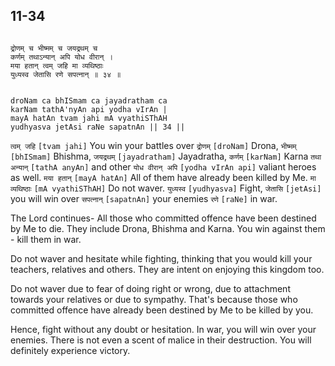 ## 11-34


```shloka-sa

द्रोणम् च भीष्मम् च जयद्रथम् च
कर्णम् तथाऽन्यान् अपि योध वीरान् ।
मया हतान् त्वम् जहि मा व्यथिष्ठाः
युध्यस्व जेतासि रणे सपत्नान् ॥ ३४ ॥

```
```shloka-sa-hk

droNam ca bhISmam ca jayadratham ca
karNam tathA'nyAn api yodha vIrAn |
mayA hatAn tvam jahi mA vyathiSThAH
yudhyasva jetAsi raNe sapatnAn || 34 ||

```
`त्वम् जहि` `[tvam jahi]` You win your battles over `द्रोणम्` `[droNam]` Drona, `भीष्मम्` `[bhISmam]` Bhishma, `जयद्रथम्` `[jayadratham]` Jayadratha, `कर्णम्` `[karNam]` Karna `तथा अन्यान्` `[tathA anyAn]` and other `योध वीरान् अपि` `[yodha vIrAn api]` valiant heroes as well. `मया हतान्` `[mayA hatAn]` All of them have already been killed by Me. `मा व्यथिष्ठाः` `[mA vyathiSThAH]` Do not waver. `युध्यस्व` `[yudhyasva]` Fight, `जेतासि` `[jetAsi]` you will win over `सपत्नान्` `[sapatnAn]` your enemies `रणे` `[raNe]` in war.

The Lord continues- All those who committed offence have been destined by Me to die. They include Drona, Bhishma and Karna. You win against them - kill them in war. 

Do not waver and hesitate while fighting, thinking that you would kill your teachers, relatives and others. They are intent on enjoying this kingdom too.

Do not waver due to fear of doing right or wrong, due to attachment towards your relatives or due to sympathy. That's because those who committed offence have already been destined by Me to be killed by you.

Hence, fight without any doubt or hesitation. In war, you will win over your enemies. There is not even a scent of malice in their destruction. You will definitely experience victory.


